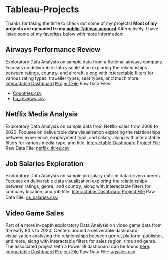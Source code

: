 # Tableau-Projects

Thanks for taking the time to check out some of my projects!
**Most of my projects are uploaded to my [public Tableau account](https://public.tableau.com/app/profile/matt.matt4307/vizzes)**
Alternatively, I have listed some of my favorites below with more information:

## Airways Performance Review
Exploratory Data Analysis on sample data from a fictional airways company. Focuses on deliverable data visualization exploring the relationships between ratings, country, and aircraft, along with interactable filters for various rating types, traveller types, seat types, and much more.
[Interactable Dashboard](https://public.tableau.com/app/profile/matt.matt4307/viz/AirwaysPerformanceReview/Dashboard1)
[Project File](https://github.com/mlund2k/Tableau-Projects/blob/main/Airways%20Performance%20Review.twb)
Raw Data Files:
- [Countries.csv](https://github.com/mlund2k/Tableau-Projects/blob/main/Countries.csv)
- [ba_reviews.csv](https://github.com/mlund2k/Tableau-Projects/blob/main/ba_reviews.csv)

## Netflix Media Analysis
Exploratory Data Analysis on sample data from Netflix sales from 2008 to 2020. Focuses on deliverable data visualization exploring the relationships between experience, employment type, and salary, along with interactable filters for various media type, and title.
[Interactable Dashboard](https://public.tableau.com/app/profile/matt.matt4307/viz/NetflixAnalysis_17291356178500/Netflix)
[Project File](https://github.com/mlund2k/Tableau-Projects/blob/main/Netflix%20Analysis.twb)
Raw Data File: [netflix_titles.csv](https://github.com/mlund2k/Tableau-Projects/blob/main/netflix_titles.csv)

## Job Salaries Exploration
Exploratory Data Analysis on sample job salary data in data driven careers. Focuses on deliverable data visualization exploring the relationships between ratings, genre, and country, along with interactable filters for company location, and job title.
[Interactable Dashboard](https://public.tableau.com/app/profile/matt.matt4307/viz/JobSalaries_17292031061320/Dashboard1)
[Project File](https://github.com/mlund2k/Tableau-Projects/blob/main/Job%20Salaries.twb)
Raw Data File: [ds_salaries.csv](https://www.kaggle.com/datasets/ruchi798/data-science-job-salaries)

## Video Game Sales
Part of a more in-depth exploratory Data Analysis on video game data from the early 80's to 2020. Centers around a deliverable dashboard visualization analyzing the relationships between genre, platform, publisher, and more, along with interactable filters for sales region, time and genre. The associated project with a Power BI dashboard can be found [here](https://github.com/mlund2k/Video-Game-Sales).
[Interactable Dashboard](https://public.tableau.com/app/profile/matt.matt4307/viz/SalesDashboard_17292104896920/Dashboard1)
[Project File](https://github.com/mlund2k/Tableau-Projects/blob/main/Sales%20Dashboard.twb)
Raw Data File: [vgsales.csv](https://www.kaggle.com/datasets/gregorut/videogamesales)
